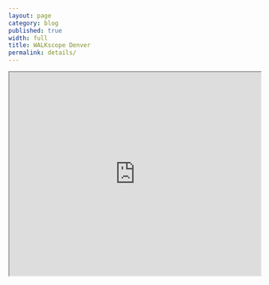 ```yaml
---
layout: page
category: blog
published: true
width: full
title: WALKscope Denver
permalink: details/
---
```


<iframe src="https://ptx-dev.herokuapp.com/#projects/walkscope/dive" width="100%" id="iframe" style="height: 408px;"></iframe>
